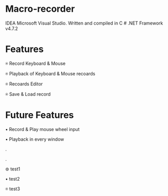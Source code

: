 # Macro-recorder
IDEA Microsoft Visual Studio. Written and compiled in C # .NET Framework v4.7.2


# Features

&#9055; Record Keyboard & Mouse

&#9055; Playback of Keyboard & Mouse recoards

&#9055; Recoards Editor

&#9055; Save & Load record

# Future Features

&#8226; Record & Play mouse wheel input

&#8226; Playback in every window

.

.

&#8858; test1

&#8226; test2

&#9055; test3
